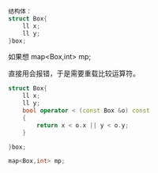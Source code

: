 ```c++
结构体：
struct Box{
	ll x;
	ll y;
}box;
```

如果想 map<Box,int> mp;

直接用会报错，于是需要重载比较运算符。

```c++
struct Box{
	ll x;
	ll y;
	bool operator < (const Box &o) const
	{
		return x < o.x || y < o.y;
	}

}box;

map<Box,int> mp;
```

